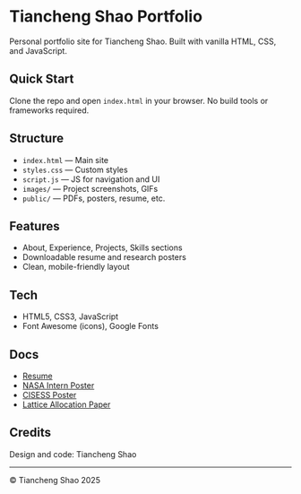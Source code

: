 

# Tiancheng Shao Portfolio

Personal portfolio site for Tiancheng Shao. Built with vanilla HTML, CSS, and JavaScript. 

## Quick Start

Clone the repo and open `index.html` in your browser. No build tools or frameworks required.

## Structure

- `index.html` — Main site
- `styles.css` — Custom styles
- `script.js` — JS for navigation and UI
- `images/` — Project screenshots, GIFs
- `public/` — PDFs, posters, resume, etc.

## Features

- About, Experience, Projects, Skills sections
- Downloadable resume and research posters
- Clean, mobile-friendly layout

## Tech

- HTML5, CSS3, JavaScript
- Font Awesome (icons), Google Fonts

## Docs

- [Resume](./public/resume.pdf)
- [NASA Intern Poster](./public/nasaintern.pdf)
- [CISESS Poster](./public/CISESS.pdf)
- [Lattice Allocation Paper](./public/lattice_allocation.pdf)

## Credits

Design and code: Tiancheng Shao

---
© Tiancheng Shao 2025